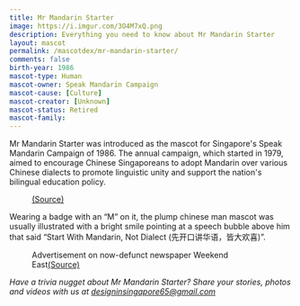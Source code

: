 ```yaml
---
title: Mr Mandarin Starter
image: https://i.imgur.com/3O4M7xQ.png
description: Everything you need to know about Mr Mandarin Starter
layout: mascot
permalink: /mascotdex/mr-mandarin-starter/
comments: false
birth-year: 1986
mascot-type: Human
mascot-owner: Speak Mandarin Campaign
mascot-cause: [Culture]
mascot-creator: [Unknown]
mascot-status: Retired
mascot-family: 
---
```


Mr Mandarin Starter was introduced as the mascot for Singapore's Speak Mandarin Campaign of 1986. The annual campaign, which started in 1979, aimed to encourage Chinese Singaporeans to adopt Mandarin over various Chinese dialects to promote linguistic unity and support the nation's bilingual education policy. 

<figure>
<img src="https://i.imgur.com/pZcfRpi.jpg" alt="">
<figcaption><a href="https://sghistoricity.wordpress.com/2019/08/09/lost-mascots-11-mr-mandarin-starter/ 
" target="_blank">(Source)</a></figcaption>
</figure>

Wearing a badge with an “M” on it, the plump chinese man mascot was usually illustrated with a bright smile pointing at a speech bubble above him that said “Start With Mandarin, Not Dialect (先开口讲华语，皆大欢喜)”.

<figure>
<img src="https://i.imgur.com/8DATb13.png" alt="">
<figcaption>Advertisement on now-defunct newspaper Weekend East<a href="https://eresources.nlb.gov.sg/newspapers/digitised/article/weekendeast19861003-1.2.4.2  " target="_blank">(Source)</a></figcaption>
</figure>

<i>Have a trivia nugget about Mr Mandarin Starter? Share your stories, photos and videos with us at designinsingapore65@gmail.com</i>
